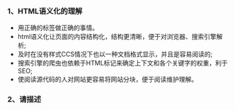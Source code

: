 
### 1、HTML语义化的理解
* 用正确的标签做正确的事情。
* html语义化让页面的内容结构化，结构更清晰，便于对浏览器、搜索引擎解析;
* 及时在没有样式CCS情况下也以一种文档格式显示，并且是容易阅读的;
* 搜索引擎的爬虫也依赖于HTML标记来确定上下文和各个关键字的权重，利于SEO;
* 使阅读源代码的人对网站更容易将网站分块，便于阅读维护理解。

### 2、请描述 <script>、<script async>和<script defer>的区别
* `<script>` - HTML 解析中断，脚本被提取并立即执行。执行结束后，HTML 解析继续。
* `<script async>` - 脚本的提取、执行的过程与 HTML 解析过程并行，脚本执行完毕可能在 HTML 解析完毕之前。当脚本与页面上其他脚本独立时，可以使用async，比如用作页面统计分析。
* `<script defer>` - 脚本仅提取过程与 HTML 解析过程并行，脚本的执行将在 HTML 解析完毕后进行。如果有多个含defer的脚本，脚本的执行顺序将按照在 document 中出现的位置，从上到下顺序执行。
* HTML5 标准 type 属性，对应值为“module”。让浏览器按照 ECMA Script 6 标准将文件当作模块进行解析，默认阻塞效果同 defer，也可以配合 async 在请求完成后立即执行。
> *注意：没有src属性的脚本，async和defer属性会被忽略。*

### 3、页面导入样式时，使用link和@import有什么区别？
* link是XHTML标签，除了加载CSS外，还可以定义RSS等其他事务；@import属于CSS范畴，只能加载CSS。
* link引用CSS时，在页面载入时同时加载；@import需要页面网页完全载入以后加载。
* link是XHTML标签，无兼容问题；@import是在CSS2.1提出的，低版本的浏览器（IE5以下）不支持。
* link支持使用Javascript控制DOM去改变样式；而@import不支持。

### 4、行内元素有哪些？块级元素有哪些？空(void)元素有那些？行内元素和块级元素有什么区别？
* 行内元素有：a b span img input select strong
* 块级元素有：div ul ol li dl dt dd h1 h2 h3 h4… p
* 空元素：\<br> \<hr> \<img> \<input> \<link> \<meta>
* 行内元素不可以设置宽高，不独占一行
* 块级元素可以设置宽高，独占一行

### 5、常见的浏览器内核有哪些？
* Trident 内核：IEGecko 内核：NETSCAPE6 及以上版本，火狐
* Presto 内核：Opera7 及以上。[Opera 内核原为：Presto，现为：Blink;]
* Webkit内核：Safari，Chrome等。[Chrome的：Blink（WebKit的分支）]g pus

### 6、介绍一下你对浏览器内核的理解？
* 浏览器内核又可以分成两部分：渲染引擎和JS引擎。 
* 渲染引擎主要负责取得网页的内容、整理讯息、计算网页的显示方式等，JS引擎则是解析 Javascript 语言，执行 javascript 语言来实现网页的动态效果。
> [JavaScript 引擎](https://github.com/stephentian/33-js-concepts#30-javascript-%E5%BC%95%E6%93%8E)

### 7、“看不见”的 HTML 标签
* meta 标签：自动刷新/跳转
> ```<meta http-equiv="Refresh" content="5; URL=page2.html">``` // 5s 之后自动跳转到同域下的 page2.html 页面  
> ```<meta http-equiv="Refresh" content="60">``` // 60s后刷新当前页面  
* link 标签：通过预处理提升渲染速度
> dns-prefetch。当 link 标签的 rel 属性值为“dns-prefetch”时，浏览器会对某个域名预先进行 DNS 解析并缓存。  
> preconnect。让浏览器在一个 HTTP 请求正式发给服务器前预先执行一些操作，这包括 DNS 解析、TLS 协商、TCP 握手，通过消除往返延迟来为用户节省时间。  
> prefetch/preload。两个值都是让浏览器预先下载并缓存某个资源，但不同的是，prefetch 可能会在浏览器忙时被忽略，而 preload 则是一定会被预先下载。  
> prerender。浏览器不仅会加载资源，还会解析执行页面，进行预渲染。  
